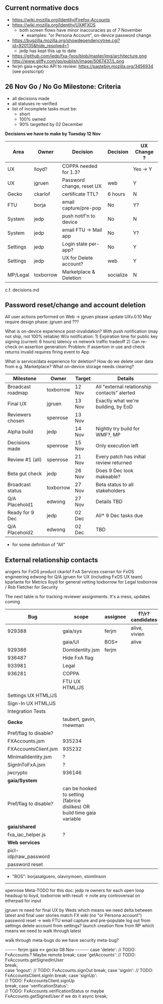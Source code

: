 Current normative docs
----------------------
* https://wiki.mozilla.org/Identity/Firefox-Accounts
* https://wiki.mozilla.org/Identity/UX#FXOS
  - both screen flows have minor inaccuracies as of 7 November
    - examples: "or Persona Account", on-device password change
* https://bugzilla.mozilla.org/showdependencytree.cgi?id=920135&hide_resolved=1
  - jedp has kept this up to date
* https://github.com/jedp/fxa-fxos/blob/master/img/architecture.png
* http://www.gliffy.com/go/publish/image/5067437/L.png
* ferjm gaia->gecko API to review: https://pastebin.mozilla.org/3456934 (see postscript)

26 Nov Go / No Go Milestone: Criteria
-------------------------------------
 - all decisions made
 - all statuses re-verified
 - list of incomplete tasks must be:
   * short
   * 100% owned
   * 90% targetted by 02 December

**Decisions we have to make by Tuesday 12 Nov**

|   Area  |   Owner    |   Decision                |  Decision   | UX Change ?
| ------- | ---------- | ------------------------- | ----------- | ---------- |
| UX       | lloyd?    | COPPA needed for 1.3?     | <toxborrow> | Yes -> Y   |
| UX       | jgruen    | Password change, reset UX | web         | Y          |
| Gecko    | ckarlof   | certificate TTL?          | 6 hours     | N
| FTU      | borja     | email capture/pre-pop     | No          | Y?
| System   | jedp      | push notif'n to device    | No          | N
| System   | jedp      | email FTU -> Mail app     | No          | Y?
| Settings | jedp      | Login state per-app?      | No          | Y
| Settings | jedp      | UX for Delete account?    | web         | Y
| MP/Legal | toxborrow | Marketplace & Deletion    | socialize   | N

c.f. decisions.md

Password reset/change and account deletion
------------------------------------------
All user actions performed on Web -> jgruen please update UXv.0.10
  May require design phase: jgruen and ???

What is on-device experience post-invalidation?
  With push notification (may not ship, not 100% reliable)
  W/o notification:
    1) Expiration time for public key signing (current: 6 hours)
       latency vs network traffic tradeoff
    2) Can re-check on assertion generation:
       Problem: if assertion in use and check returns invalid requires firing event to App

What is service/data experience for deletion?
  How do we delete user data from e.g. Marketplace?
  What on-device storage needs clearing?

|   Milestone      | Owner     | Target | Details |
| ---------------- | --------- | ------ | -------- |
| Broadcast roadmap| toxborrow | 12 Nov | All "external relationship contacts" alerted
| Final UX         | jgruen    | 13 Nov | Exactly what we're building, by EoD
| Reviewers chosen | spenrose  | 13 Nov |
| Alpha build      | jedp      | 14 Nov | Nightly try build for WMF?, MP
| Decisions made   | spenrose  | 15 Nov | Only execution left
| Review #1 (all)  | spenrose  | 21 Nov | Every patch has initial review returned
| Beta gut check   | jedp      | 26 Nov | Does 9 Dec look makeable?
| Broadcast status | toxborrow | 27 Nov | Beta status to all stakeholders
| Q/A Placehold1   | edwong    | 27 Nov | Details TBD
| Ready for 9 Dec  | jedp      | 02 Dec | All* 9 Dec tasks due
| Q/A Placehold2   | edwong    | 02 Dec | TBD

* for some definition of "All"

External relationship contacts
------------------------------
  arogers for FxOS product
  ckarlof FxA Services
  cserran for FxOS engineering
  edwong for Q/A
  jgruen for UX (including FxOS UX team)
  kparlante for Metrics
  lloyd for general vetting
  toxborrow for Legal
  toxborrow / Rob Fletcher for Security

The next table is for tracking reviewer assignments. It's a mess, updates coming

| Bug    |  scope   | assignee | f?/r? candidates  | f? booked    | r? booked | details |
| ------ | -------- | -------- | ----------------- | ------------ | --------- | -------|
| 929388 | gaia/sys | ferjm    | alive, vivien     |
|        | gaia/UI  | BOS*     | alive
| 929386 | DomIdentity.jsm  | ferjm    | <spenrose>
| 936487 | Hide FxA flag | 
| 933981 | Legal    |
| 936281 | COPPA    |
|        | FTU UX HTML/JS         |
| Settings UX HTML/JS    |
| Sign-In UX HTML/JS     |
| Integration Tests      |
|    **Gecko**           |                   taubert, gavin, rnewman
| Pref/flag to disable?  |
| FXAccounts.jsm         |  935234    |                            
| FXAccountsClient.jsm   |  935232    | 
| MinimalIdentity.jsm    |       ?    |
| SignInToFxA.jsm        |       ?
| jwcrypto	         |  936146
|    **gaia/System**
| Pref/flag to disable?  | can be hooked to setting (fabrice dislikes) OR build time gaia variable
|    **gaia/shared**     |
| fxa_iac_helper.js      |       ?
|    **Web services**    |
| picl-idp/raw_password  |
| password reset         |

* "BOS": borjasalguero, olavnymoen, stomlinson

---------------
spenrose Meta-TODO for this doc:
  jedp re owners for each open loop
  headsup to lloyd, toxborrow with result
    -> note any controversial on etherpad for input

  jgruen re need for final UX by Weds
    which means we need delta between latest and final
      user stories match FX wiki (no "or Persona account")
      password reset -> web
      FTU email capture and pre-populate
      log out from settings
      delete account from settings?
      launch creation flow from RP
    which means we need to walk through latest

  walk through meta-bugs
    do we have security meta-bug?

------ ferjm gaia <-> gecko 08 Nov -------
          case 'delete':
            // TODO: FxAccounts.? Maybe remote
            break;
          case 'getAccounts':
            // TODO: FxAccounts.getSignedInUser                                   
            break;                                                                 
          case 'logout':
            // TODO: FxAccounts.signOut
            break;
          case 'signIn':
            // TODO: FxAccountsClient.signIn
            break;
          case 'signUp':                                                           
            // TODO: FxAccountsClient.signUp                                       
            break;
          case 'verificationStatus':                                               
            // TODO: FxAccounts.verificationStatus or maybe FxAccounts.getSignedUser if we do it async
            break; 
